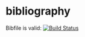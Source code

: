 # bibliography

Bibfile is valid: [![Build Status](https://travis-ci.org/Ohjeah/bibliography.svg?branch=master)](https://travis-ci.org/Ohjeah/bibliography)
